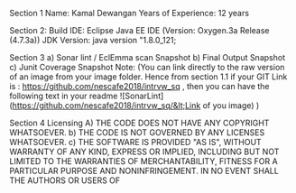 Section 1
Name: Kamal Dewangan
Years of Experience: 12 years

Section 2:
Build IDE: Eclipse Java EE IDE (Version: Oxygen.3a Release (4.7.3a))
JDK Version: java version &quot;1.8.0_121;

Section 3
a) Sonar lint / EclEmma scan Snapshot
b) Final Output Snapshot
c) Junit Coverage Snapshot
Note: (You can link directly to the raw version of an image from your image folder. Hence from section
1.1 if your GIT Link is : https://github.com/nescafe2018/intrvw_sq , then you can have the following
text in your readme ![SonarLint] (https://github.com/nescafe2018/intrvw_sq/&lt;Link of you image) )

Section 4
Licensing
A) THE CODE DOES NOT HAVE ANY COPYRIGHT WHATSOEVER.
b) THE CODE IS NOT GOVERNED BY ANY LICENSES WHATSOEVER.
c) THE SOFTWARE IS PROVIDED &quot;AS IS&quot;, WITHOUT WARRANTY OF ANY KIND, EXPRESS OR IMPLIED,
INCLUDING BUT NOT LIMITED TO THE WARRANTIES OF MERCHANTABILITY, FITNESS FOR A
PARTICULAR PURPOSE AND NONINFRINGEMENT. IN NO EVENT SHALL THE AUTHORS OR USERS OF
